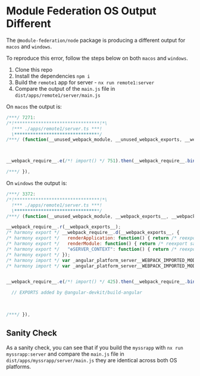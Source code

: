 # Module Federation OS Output Different

The `@module-federation/node` package is producing a different output for `macos` and `windows`.

To reproduce this error, follow the steps below on both `macos` and `windows`.

1. Clone this repo
2. Install the dependencies `npm i`
3. Build the `remote1` app for server - `nx run remote1:server`
4. Compare the output of the `main.js` file in `dist/apps/remote1/server/main.js`

On `macos` the output is:
```js
/***/ 7271:
/*!********************************!*\
  !*** ./apps/remote1/server.ts ***!
  \********************************/
/***/ (function(__unused_webpack_module, __unused_webpack_exports, __webpack_require__) {



__webpack_require__.e(/*! import() */ 751).then(__webpack_require__.bind(__webpack_require__, /*! ./src/main.server */ 6751));

/***/ }),
```

On `windows` the output is:
```js
/***/ 3372:
/*!********************************!*\
  !*** ./apps/remote1/server.ts ***!
  \********************************/
/***/ (function(__unused_webpack_module, __webpack_exports__, __webpack_require__) {

__webpack_require__.r(__webpack_exports__);
/* harmony export */ __webpack_require__.d(__webpack_exports__, {
/* harmony export */   renderApplication: function() { return /* reexport safe */ _angular_platform_server__WEBPACK_IMPORTED_MODULE_0__.renderApplication; },
/* harmony export */   renderModule: function() { return /* reexport safe */ _angular_platform_server__WEBPACK_IMPORTED_MODULE_0__.renderModule; },
/* harmony export */   "ɵSERVER_CONTEXT": function() { return /* reexport safe */ _angular_platform_server__WEBPACK_IMPORTED_MODULE_0__["ɵSERVER_CONTEXT"]; }
/* harmony export */ });
/* harmony import */ var _angular_platform_server__WEBPACK_IMPORTED_MODULE_0__ = __webpack_require__(/*! @angular/platform-server */ 9019);
/* harmony import */ var _angular_platform_server__WEBPACK_IMPORTED_MODULE_0___default = /*#__PURE__*/__webpack_require__.n(_angular_platform_server__WEBPACK_IMPORTED_MODULE_0__);


__webpack_require__.e(/*! import() */ 425).then(__webpack_require__.bind(__webpack_require__, /*! ./src/main.server */ 3425));

  // EXPORTS added by @angular-devkit/build-angular
  
  

/***/ }),
```

## Sanity Check
As a sanity check, you can see that if you build the `myssrapp` with `nx run myssrapp:server` and compare the `main.js` file in `dist/apps/myssrapp/server/main.js` they are identical across both OS platforms.
